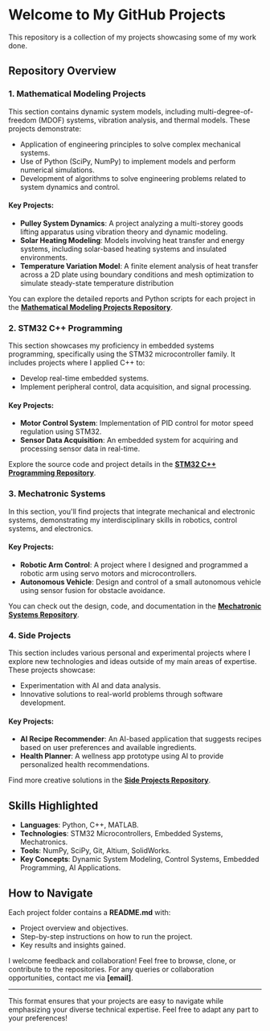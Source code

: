 
# Welcome to My GitHub Projects

This repository is a collection of my projects showcasing some of my work done. 

## Repository Overview

### 1. Mathematical Modeling Projects

This section contains dynamic system models, including multi-degree-of-freedom (MDOF) systems, vibration analysis, and thermal models. These projects demonstrate:
- Application of engineering principles to solve complex mechanical systems.
- Use of Python (SciPy, NumPy) to implement models and perform numerical simulations.
- Development of algorithms to solve engineering problems related to system dynamics and control.

#### Key Projects:
- **Pulley System Dynamics**: A project analyzing a multi-storey goods lifting apparatus using vibration theory and dynamic modeling.
- **Solar Heating Modeling**: Models involving heat transfer and energy systems, including solar-based heating systems and insulated environments.
- **Temperature Variation Model**: A finite element analysis of heat transfer across a 2D plate using boundary conditions and mesh optimization to simulate steady-state temperature distribution

You can explore the detailed reports and Python scripts for each project in the **[Mathematical Modeling Projects Repository](link_to_mathematical_modeling_repo)**.

### 2. STM32 C++ Programming

This section showcases my proficiency in embedded systems programming, specifically using the STM32 microcontroller family. It includes projects where I applied C++ to:
- Develop real-time embedded systems.
- Implement peripheral control, data acquisition, and signal processing.
  
#### Key Projects:
- **Motor Control System**: Implementation of PID control for motor speed regulation using STM32.
- **Sensor Data Acquisition**: An embedded system for acquiring and processing sensor data in real-time.

Explore the source code and project details in the **[STM32 C++ Programming Repository](link_to_STM32_repo)**.

### 3. Mechatronic Systems

In this section, you'll find projects that integrate mechanical and electronic systems, demonstrating my interdisciplinary skills in robotics, control systems, and electronics.
  
#### Key Projects:
- **Robotic Arm Control**: A project where I designed and programmed a robotic arm using servo motors and microcontrollers.
- **Autonomous Vehicle**: Design and control of a small autonomous vehicle using sensor fusion for obstacle avoidance.

You can check out the design, code, and documentation in the **[Mechatronic Systems Repository](link_to_mechatronic_repo)**.

### 4. Side Projects

This section includes various personal and experimental projects where I explore new technologies and ideas outside of my main areas of expertise. These projects showcase:
- Experimentation with AI and data analysis.
- Innovative solutions to real-world problems through software development.

#### Key Projects:
- **AI Recipe Recommender**: An AI-based application that suggests recipes based on user preferences and available ingredients.
- **Health Planner**: A wellness app prototype using AI to provide personalized health recommendations.

Find more creative solutions in the **[Side Projects Repository](link_to_side_projects_repo)**.

## Skills Highlighted
- **Languages**: Python, C++, MATLAB.
- **Technologies**: STM32 Microcontrollers, Embedded Systems, Mechatronics.
- **Tools**: NumPy, SciPy, Git, Altium, SolidWorks.
- **Key Concepts**: Dynamic System Modeling, Control Systems, Embedded Programming, AI Applications.

## How to Navigate
Each project folder contains a **README.md** with:
- Project overview and objectives.
- Step-by-step instructions on how to run the project.
- Key results and insights gained.

I welcome feedback and collaboration! Feel free to browse, clone, or contribute to the repositories. For any queries or collaboration opportunities, contact me via **[email]**.

--- 

This format ensures that your projects are easy to navigate while emphasizing your diverse technical expertise. Feel free to adapt any part to your preferences!
